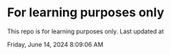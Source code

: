 # For learning purposes only
This repo is for learning purposes only.
Last updated at

Friday, June 14, 2024 8:09:06 AM

